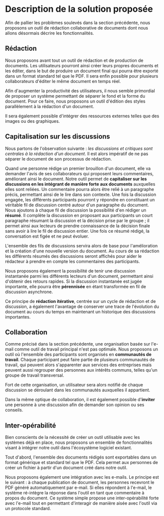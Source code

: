 # Description de la solution proposée
Afin de pallier les problèmes soulevés dans la section précédente, nous proposons un outil de rédaction collaborative de documents dont nous allons désormais décrire les fonctionnalités.

## Rédaction
Nous proposons avant tout un outil de rédaction et de production de documents. Les utilisateurs pourront ainsi créer leurs propres documents et les éditer, dans le but de produire un document final qui pourra être exporté dans un format standard tel que le PDF. Il sera enfin possible pour plusieurs collaborateurs d'éditer le même document en temps réel.

Afin d'augmenter la productivité des utilisateurs, il nous semble primordial de proposer un système permettant de séparer le fond et la forme du document. Pour ce faire, nous proposons un outil d'édition des styles parallèlement à la rédaction d'un document.

Il sera également possible d'intégrer des ressources externes telles que des images ou des graphiques.

## Capitalisation sur les discussions

Nous partons de l'observation suivante : *les discussions et critiques sont centrales à la rédaction d'un document*. Il est alors impératif de ne pas séparer le document de son processus de rédaction.

Quand une personne rédige un premier brouillon d'un document, elle va demander l'avis de ses collaborateurs qui proposent leurs commentaires, améliorant ainsi le document. Notre outil permet de **capitaliser sur les discussions en les intégrant de manière forte aux documents** auxquelles elles sont reliées. Un commentaire pourra alors être relié à un paragraphe précis, permettant ainsi de le lire dans son contexte. Une fois la discussion engagée, les différents participants pourront y répondre en constituant un véritable fil de discussion centré autour d'un paragraphe du document. Nous ajoutons à chaque fil de discussion la possibilité d'en rédiger un **résumé**. Il complète la discussion en proposant aux participants un court paragraphe résumant la discussion et la décision prise par le groupe ; il permet ainsi aux lecteurs de prendre connaissance de la décision finale sans avoir à lire le fil de discussion entier. Une fois ce résumé rédigé, la conversation est figée et ne peut évoluer.

L'ensemble des fils de discussions servira alors de base pour l'amélioration et la création d'une nouvelle version du document. Au cours de sa rédaction les différents résumés des discussions seront affichés pour aider le rédacteur à prendre en compte les commentaires des participants.

Nous proposons également la possibilité de tenir une discussion instantanée parmi les différents lecteurs d'un document, permettant ainsi d'obtenir des retours rapides. Si la discussion instantanée est jugée importante, elle pourra être **pérennisée** en étant transformée en fil de discussion asynchrone.

Ce principe de **rédaction itérative**, centrée sur un cycle de rédaction et de discussion, a également l'avantage de conserver une trace de l'évolution du document au cours du temps en maintenant un historique des discussions importantes.

## Collaboration
Comme précisé dans la section précédente, une organisation basée sur l'e-mail comme outil de travail principal n'est pas optimale. Nous proposons un outil où l'ensemble des participants sont organisés en **communautés de travail**. Chaque participant peut faire partie de plusieurs communautés de travail, qui peuvent alors s'apparenter aux services des entreprises mais peuvent aussi regrouper des personnes aux intérêts communs, telles qu'un groupe de travail transversal.

Fort de cette organisation, un utilisateur sera alors notifié de chaque discussion se déroulant dans les communautés auxquelles il appartient.

Dans la même optique de collaboration, il est également possible d'**inviter** une personne à une discussion afin de demander son opinion ou ses conseils.

## Inter-opérabilité
Bien conscients de la nécessité de créer un outil utilisable avec les systèmes déjà en place, nous proposons un ensemble de fonctionnalités visant à intégrer notre outil dans l'écosystème logiciel existant.

Tout d'abord, l'ensemble des documents rédigés sont exportables dans un format générique et standard tel que le PDF. Cela permet aux personnes de créer un fichier à partir d'un document créé dans notre outil.

Nous proposons également une intégration avec les e-mails. Le principe est le suivant : à chaque publication de document, les personnes recevront le PDF généré automatiquement par e-mail. Si elles répondent à l'e-mail, le système ré-intègre la réponse dans l'outil en tant que commentaire à propos du document. Ce système simple propose une inter-opérabilité forte avec l'e-mail tout en permettant d'interagir de manière aisée avec l'outil via un protocole standard.
